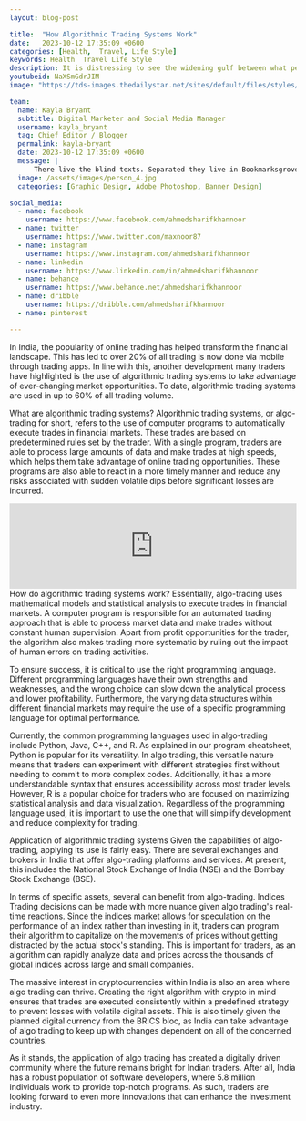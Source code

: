```yaml
---
layout: blog-post

title:  "How Algorithmic Trading Systems Work"
date:   2023-10-12 17:35:09 +0600
categories: [Health,  Travel, Life Style]
keywords: Health  Travel Life Style
description: It is distressing to see the widening gulf between what people expect from parliament and what our parliamentarians actually deliver.
youtubeid: NaXSmGdrJIM
image: "https://tds-images.thedailystar.net/sites/default/files/styles/big_202/public/images/2023/10/11/dalle_2023-10-11_19.24.36_-_illustration_of_a_bangladeshi_man_on_a_riverbank_gazing_at_the_sunset_with_holographic_screens_floating_around_him_showcasing_his_passive_income_ea.png"

team:
  name: Kayla Bryant
  subtitle: Digital Marketer and Social Media Manager
  username: kayla_bryant
  tag: Chief Editor / Blogger
  permalink: kayla-bryant
  date: 2023-10-12 17:35:09 +0600
  message: |
      There live the blind texts. Separated they live in Bookmarksgrove right at the coast of the Semantics, a large language ocean.
  image: /assets/images/person_4.jpg
  categories: [Graphic Design, Adobe Photoshop, Banner Design]

social_media:
  - name: facebook
    username: https://www.facebook.com/ahmedsharifkhannoor
  - name: twitter
    username: https://www.twitter.com/maxnoor87
  - name: instagram
    username: https://www.instagram.com/ahmedsharifkhannoor
  - name: linkedin
    username: https://www.linkedin.com/in/ahmedsharifkhannoor
  - name: behance
    username: https://www.behance.net/ahmedsharifkhannoor
  - name: dribble
    username: https://dribble.com/ahmedsharifkhannoor
  - name: pinterest

---
```


In India, the popularity of online trading has helped transform the financial landscape. This has led to over 20% of all trading is now done via mobile through trading apps. In line with this, another development many traders have highlighted is the use of algorithmic trading systems to take advantage of ever-changing market opportunities. To date, algorithmic trading systems are used in up to 60% of all trading volume.


What are algorithmic trading systems?
Algorithmic trading systems, or algo-trading for short, refers to the use of computer programs to automatically execute trades in financial markets. These trades are based on predetermined rules set by the trader. With a single program, traders are able to process large amounts of data and make trades at high speeds, which helps them take advantage of online trading opportunities. These programs are also able to react in a more timely manner and reduce any risks associated with sudden volatile dips before significant losses are incurred.
<iframe width="100%" height="auto" src="https://www.youtube.com/embed/NaXSmGdrJIM?si=EP-svw4bbO-2gsAC" title="YouTube video player" frameborder="0" allow="accelerometer; autoplay; clipboard-write; encrypted-media; gyroscope; picture-in-picture; web-share" referrerpolicy="strict-origin-when-cross-origin" allowfullscreen></iframe>
How do algorithmic trading systems work?
Essentially, algo-trading uses mathematical models and statistical analysis to execute trades in financial markets. A computer program is responsible for an automated trading approach that is able to process market data and make trades without constant human supervision. Apart from profit opportunities for the trader, the algorithm also makes trading more systematic by ruling out the impact of human errors on trading activities.

To ensure success, it is critical to use the right programming language. Different programming languages have their own strengths and weaknesses, and the wrong choice can slow down the analytical process and lower profitability. Furthermore, the varying data structures within different financial markets may require the use of a specific programming language for optimal performance.


Currently, the common programming languages used in algo-trading include Python, Java, C++, and R. As explained in our program cheatsheet, Python is popular for its versatility. In algo trading, this versatile nature means that traders can experiment with different strategies first without needing to commit to more complex codes. Additionally, it has a more understandable syntax that ensures accessibility across most trader levels. However, R is a popular choice for traders who are focused on maximizing statistical analysis and data visualization. Regardless of the programming language used, it is important to use the one that will simplify development and reduce complexity for trading.

Application of algorithmic trading systems
Given the capabilities of algo-trading, applying its use is fairly easy. There are several exchanges and brokers in India that offer algo-trading platforms and services. At present, this includes the National Stock Exchange of India (NSE) and the Bombay Stock Exchange (BSE).


In terms of specific assets, several can benefit from algo-trading. Indices Trading decisions can be made with more nuance given algo trading's real-time reactions. Since the indices market allows for speculation on the performance of an index rather than investing in it, traders can program their algorithm to capitalize on the movements of prices without getting distracted by the actual stock's standing. This is important for traders, as an algorithm can rapidly analyze data and prices across the thousands of global indices across large and small companies.


The massive interest in cryptocurrencies within India is also an area where algo trading can thrive. Creating the right algorithm with crypto in mind ensures that trades are executed consistently within a predefined strategy to prevent losses with volatile digital assets. This is also timely given the planned digital currency from the BRICS bloc, as India can take advantage of algo trading to keep up with changes dependent on all of the concerned countries.


As it stands, the application of algo trading has created a digitally driven community where the future remains bright for Indian traders. After all, India has a robust population of software developers, where 5.8 million individuals work to provide top-notch programs. As such, traders are looking forward to even more innovations that can enhance the investment industry.